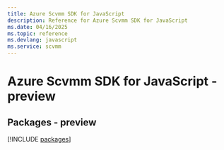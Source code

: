 ```yaml
---
title: Azure Scvmm SDK for JavaScript
description: Reference for Azure Scvmm SDK for JavaScript
ms.date: 04/16/2025
ms.topic: reference
ms.devlang: javascript
ms.service: scvmm
---
```

# Azure Scvmm SDK for JavaScript - preview
## Packages - preview
[!INCLUDE [packages](scvmm-index.md)]